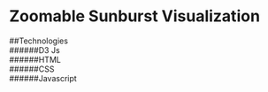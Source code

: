 # Zoomable Sunburst Visualization

##Technologies<br>
  ######D3 Js<br>
  ######HTML<br>
  ######CSS<br>
  ######Javascript
